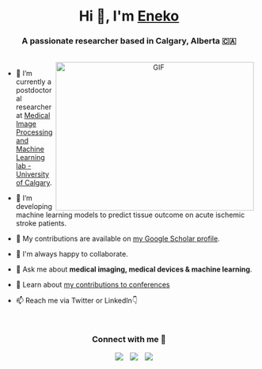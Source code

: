 <h1 align="center">Hi 👋, I'm <a href="https://enekourunuela.com/" target="blank">
Eneko</a></h1>
<h3 align="center">A passionate researcher based in Calgary, Alberta 🇨🇦</h3>
<br/>
<a target="_blank" align="center">
  <img align="right" top="500" height="300" width="400" alt="GIF" src="https://media.giphy.com/media/SWoSkN6DxTszqIKEqv/giphy.gif">
</a>

- 🔭 I’m currently a postdoctoral researcher at <a href="https://ucalgary.ca/labs/miplab/home" target="blank">Medical Image Processing and Machine Learning lab - University of Calgary</a>.

- 🌱 I’m developing machine learning models to predict tissue outcome on acute ischemic stroke patients.

- 📝 My contributions are available on <a href="https://scholar.google.com/scholar?hl=en&q=eneko+urunuela" target="blank">my Google Scholar profile</a>.

- 🤝 I'm always happy to collaborate.

- 💬 Ask me about **medical imaging, medical devices & machine learning**.

- 📄 Learn about <a href="https://www.enekourunuela.com/conferences" target="blank">my contributions to conferences</a>

- 📫 Reach me via Twitter or LinkedIn👇
<br/>
<h3 align="center" >Connect with me 🤝 </h3>

<p align="center">

 <div align="center"  class="icons-social" style="margin-left: 10px;">
        <a style="margin-left: 10px;"  target="_blank" href="https://www.linkedin.com/in/eneko-urunuela/">
			<img src="https://img.icons8.com/doodle/40/000000/linkedin--v2.png"></a>
        <a style="margin-left: 10px;" target="_blank" href="https://github.com/eurunuela">
		<img src="https://img.icons8.com/doodle/40/000000/github--v1.png"></a>
		<a style="margin-left: 10px;" target="_blank" href="https://bsky.app/profile/enekourunuela.com">
			<img src="https://img.icons8.com/?size=100&id=3ovMFy5JDSWq&format=png&color=000000"></a>
      </div>

</p>
